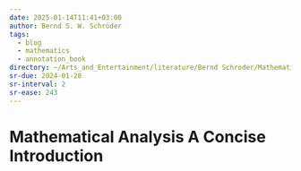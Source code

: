 ```yaml
---
date: 2025-01-14T11:41+03:00
author: Bernd S. W. Schröder
tags:
  - blog
  - mathematics
  - annotation_book
directory: ~/Arts_and_Entertainment/literature/Bernd Schroder/Mathematical Analysis A Concise Introduction (2379)/
sr-due: 2024-01-28
sr-interval: 2
sr-ease: 243
---
```


# Mathematical Analysis A Concise Introduction
